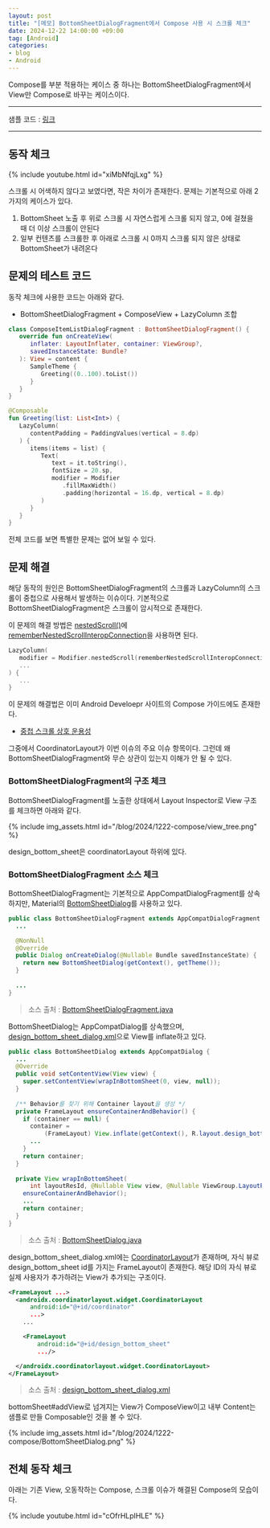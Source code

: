 ```yaml
---
layout: post
title: "[메모] BottomSheetDialogFragment에서 Compose 사용 시 스크롤 체크"
date: 2024-12-22 14:00:00 +09:00
tag: [Android]
categories:
- blog
- Android
---
```


Compose를 부분 적용하는 케이스 중 하나는 BottomSheetDialogFragment에서 View만 Compose로 바꾸는 케이스이다.

<!--more-->

------

샘플 코드 : [링크](https://github.com/Pluu/ComposeBottomSheetFragmentSample)

------

## 동작 체크

{% include youtube.html id="xiMbNfqjLxg" %}

스크롤 시 어색하지 않다고 보였다면, 작은 차이가 존재한다. 문제는 기본적으로 아래 2가지의 케이스가 있다.

1. BottomSheet 노출 후 위로 스크롤 시 자연스럽게 스크롤 되지 않고, 0에 걸쳤을 때 더 이상 스크롤이 안된다
2. 일부 컨텐츠를 스크롤한 후 아래로 스크롤 시 0까지 스크롤 되지 않은 상태로 BottomSheet가 내려온다

## 문제의 테스트 코드

동작 체크에 사용한 코드는 아래와 같다.

- BottomSheetDialogFragment + ComposeView + LazyColumn 조합

```kotlin
class ComposeItemListDialogFragment : BottomSheetDialogFragment() {
   override fun onCreateView(
      inflater: LayoutInflater, container: ViewGroup?,
      savedInstanceState: Bundle?
   ): View = content {
      SampleTheme {
         Greeting((0..100).toList())
      }
   }
}

@Composable
fun Greeting(list: List<Int>) {
   LazyColumn(
      contentPadding = PaddingValues(vertical = 8.dp)
   ) {
      items(items = list) {
         Text(
            text = it.toString(),
            fontSize = 20.sp,
            modifier = Modifier
               .fillMaxWidth()
               .padding(horizontal = 16.dp, vertical = 8.dp)
         )
      }
   }
}
```

전체 코드를 보면 특별한 문제는 없어 보일 수 있다.

## 문제 해결

해당 동작의 원인은 BottomSheetDialogFragment의 스크롤과 LazyColumn의 스크롤이 중첩으로 사용해서 발생하는 이슈이다. 기본적으로 BottomSheetDialogFragment은 스크롤이 암시적으로 존재한다.

이 문제의 해결 방법은 [nestedScroll()](https://developer.android.com/reference/kotlin/androidx/compose/ui/input/nestedscroll/package-summary#(androidx.compose.ui.Modifier).nestedScroll(androidx.compose.ui.input.nestedscroll.NestedScrollConnection,androidx.compose.ui.input.nestedscroll.NestedScrollDispatcher))에 [rememberNestedScrollInteropConnection](https://developer.android.com/reference/kotlin/androidx/compose/ui/platform/package-summary#rememberNestedScrollInteropConnection())을 사용하면 된다.

```kotlin
LazyColumn(
   modifier = Modifier.nestedScroll(rememberNestedScrollInteropConnection()),
   ...
) {
   ...
}
```

이 문제의 해결법은 이미 Android Develoepr 사이트의 Compose 가이드에도 존재한다.

- [중첩 스크롤 상호 운용성](https://developer.android.com/develop/ui/compose/touch-input/pointer-input/scroll?hl=ko#nested_scrolling_interop)

그중에서 CoordinatorLayout가 이번 이슈의 주요 이슈 항목이다. 그런데 왜 BottomSheetDialogFragment와 무슨 상관이 있는지 이해가 안 될 수 있다.

### BottomSheetDialogFragment의 구조 체크

BottomSheetDialogFragment를 노출한 상태에서 Layout Inspector로 View 구조를 체크하면 아래와 같다.

{% include img_assets.html id="/blog/2024/1222-compose/view_tree.png" %}

design_bottom_sheet은 coordinatorLayout 하위에 있다.

### BottomSheetDialogFragment 소스 체크

BottomSheetDialogFragment는 기본적으로 AppCompatDialogFragment를 상속하지만, Material의 [BottomSheetDialog](https://developer.android.com/reference/com/google/android/material/bottomsheet/BottomSheetDialog)를 사용하고 있다.

```java
public class BottomSheetDialogFragment extends AppCompatDialogFragment {
  ...

  @NonNull
  @Override
  public Dialog onCreateDialog(@Nullable Bundle savedInstanceState) {
    return new BottomSheetDialog(getContext(), getTheme());
  }
  
  ...
}
```

> 소스 출처 : [BottomSheetDialogFragment.java](https://github.com/material-components/material-components-android/blob/master/lib/java/com/google/android/material/bottomsheet/BottomSheetDialogFragment.java#L52-L56)



BottomSheetDialog는 AppCompatDialog를 상속했으며, [design_bottom_sheet_dialog.xml](https://github.com/material-components/material-components-android/blob/master/lib/java/com/google/android/material/bottomsheet/res/layout/design_bottom_sheet_dialog.xml)으로 View를 inflate하고 있다.

```java
public class BottomSheetDialog extends AppCompatDialog {
  ...
  @Override
  public void setContentView(View view) {
    super.setContentView(wrapInBottomSheet(0, view, null));
  }
  
  /** Behavior를 찾기 위해 Container layout을 생성 */
  private FrameLayout ensureContainerAndBehavior() {
    if (container == null) {
      container =
          (FrameLayout) View.inflate(getContext(), R.layout.design_bottom_sheet_dialog, null);
      ...
    }
    return container;
  }
  
  private View wrapInBottomSheet(
      int layoutResId, @Nullable View view, @Nullable ViewGroup.LayoutParams params) {
    ensureContainerAndBehavior();
    ...
    return container;
  }
}
```

> 소스 출처 : [BottomSheetDialog.java](https://github.com/material-components/material-components-android/blob/master/lib/java/com/google/android/material/bottomsheet/BottomSheetDialog.java)

design_bottom_sheet_dialog.xml에는 [CoordinatorLayout](https://developer.android.com/reference/androidx/coordinatorlayout/widget/CoordinatorLayout)가 존재하며, 자식 뷰로 design_bottom_sheet id를 가지는 FrameLayout이 존재한다. 해당 ID의 자식 뷰로 실제 사용자가 추가하려는 View가 추가되는 구조이다.

```xml
<FrameLayout ...>
  <androidx.coordinatorlayout.widget.CoordinatorLayout
      android:id="@+id/coordinator"
      ...>
    ...

    <FrameLayout
        android:id="@+id/design_bottom_sheet"
        .../>

  </androidx.coordinatorlayout.widget.CoordinatorLayout>
</FrameLayout>
```

> 소스 출처 : [design_bottom_sheet_dialog.xml](https://github.com/material-components/material-components-android/blob/master/lib/java/com/google/android/material/bottomsheet/res/layout/design_bottom_sheet_dialog.xml)



bottomSheet#addView로 넘겨지는 View가 ComposeView이고 내부 Content는 샘플로 만들 Composable인 것을 볼 수 있다.

{% include img_assets.html id="/blog/2024/1222-compose/BottomSheetDialog.png" %}

## 전체 동작 체크

아래는 기존 View, 오동작하는 Compose, 스크롤 이슈가 해결된 Compose의 모습이다.

{% include youtube.html id="cOfrHLplHLE" %}

